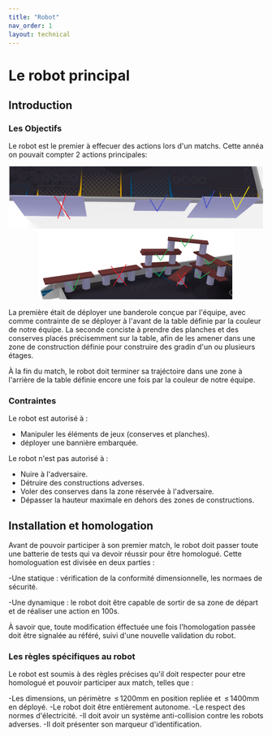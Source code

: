 ```yaml
---
title: "Robot"
nav_order: 1
layout: technical
---
```

# Le robot principal

<model-viewer alt="ROBOT" src="./Meca/FichiersGLTF/ExportRobotUniWIP.glb" ar style="width:80%; height:400px" shadow-intensity="1" camera-controls min-field-of-view="2deg"></model-viewer>
## Introduction

### Les Objectifs

Le robot est le premier à effecuer des actions lors d'un matchs. Cette annéa on pouvait compter 2 actions principales:

<div style="display: flex; justify-content: space-around; flex-wrap: wrap;">
<img src="Images/reglebanderole.png" >
<img src="Images/regleconserve.png" >
</div>


La première était de déployer une banderole conçue par l'équipe, avec comme contrainte de se déployer à l'avant de la table définie par la couleur de notre équipe.
La seconde conciste à prendre des planches et des conserves placés précisemment sur la table, afin de les amener dans une zone de construction définie pour construire des gradin d'un ou plusieurs étages.

À la fin du match, le robot doit terminer sa trajéctoire dans une zone à l'arrière de la table définie encore une fois par la couleur de notre équipe.

### Contraintes

Le robot est autorisé à :

- Manipuler les éléments de jeux (conserves et planches).
- déployer une bannière embarquée.

Le robot n'est pas autorisé à :

- Nuire à l'adversaire.
- Détruire des constructions adverses.
- Voler des conserves dans la zone réservée à l'adversaire.
- Dépasser la hauteur maximale en dehors des zones de constructions.
  
## Installation et homologation

Avant de pouvoir participer à son premier match, le robot doit passer toute une batterie de tests qui va devoir réussir pour être homologué. Cette homologuation est divisée en deux parties :

-Une statique : vérification de la conformité dimensionnelle, les normaes de sécurité.

-Une dynamique : le robot doit être capable de sortir de sa zone de départ et de réaliser une action en 100s.

À savoir que, toute modification éffectuée une fois l'homologation passée doit être signalée au référé, suivi d'une nouvelle validation du robot.

### Les règles spécifiques au robot 

Le robot est soumis à des règles précises qu'il doit respecter pour etre homologué et pouvoir participer aux match, telles que : 

-Les dimensions, un périmètre  ≤ 1200mm en position repliée et  ≤ 1400mm en déployé.
-Le robot doit être entièrement autonome.
-Le respect des normes d'électricité.
-Il doit avoir un système anti-collision contre les robots adverses.
-Il doit présenter son marqueur d'identification.

